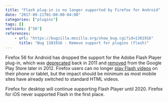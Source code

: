 ```yaml
---
title: "Flash plug-in is no longer supported by Firefox for Android"
date: "2017-09-21T01:08:00-04:00"
categories: ["plugins"]
tags: []
versions: ["56"]
references:
    - url: "https://bugzilla.mozilla.org/show_bug.cgi?id=1381916"
      title: "Bug 1381916 - Remove support for plugins (flash)"
---
```

Firefox 56 for Android has dropped the support for the Adobe Flash Player plug-in, which was [deprecated](https://blogs.adobe.com/conversations/2011/11/flash-focus.html) back in 2011 and [removed](https://blogs.adobe.com/flashplayer/2012/06/flash-player-and-android-update.html) from the Google Play Store later in 2012. Firefox users can no longer [play Flash videos](https://support.mozilla.org/kb/how-do-i-watch-flash-videos-firefox-android) on their phone or tablet, but the impact should be minimum as most mobile sites have already switched to standard HTML videos.

Firefox for desktop will continue supporting Flash Player until 2020. Firefox for iOS never supported Flash in the first place.
